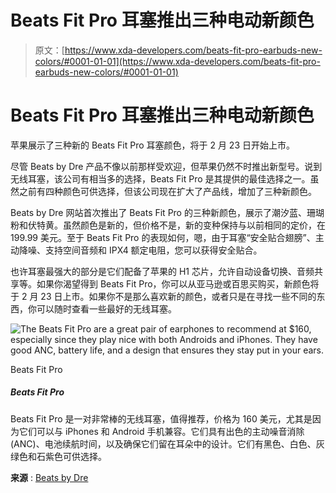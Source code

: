 # Beats Fit Pro 耳塞推出三种电动新颜色

> 原文：[https://www.xda-developers.com/beats-fit-pro-earbuds-new-colors/#0001-01-01](https://www.xda-developers.com/beats-fit-pro-earbuds-new-colors/#0001-01-01)

# Beats Fit Pro 耳塞推出三种电动新颜色

苹果展示了三种新的 Beats Fit Pro 耳塞颜色，将于 2 月 23 日开始上市。

尽管 Beats by Dre 产品不像以前那样受欢迎，但苹果仍然不时推出新型号。说到无线耳塞，该公司有相当多的选择，Beats Fit Pro 是其提供的最佳选择之一。虽然之前有四种颜色可供选择，但该公司现在扩大了产品线，增加了三种新颜色。

Beats by Dre 网站首次推出了 Beats Fit Pro 的三种新颜色，展示了潮汐蓝、珊瑚粉和伏特黄。虽然颜色是新的，但价格不是，新的变种保持与以前相同的定价，在 199.99 美元。至于 Beats Fit Pro 的表现如何，嗯，由于耳塞“安全贴合翅膀”、主动降噪、支持空间音频和 IPX4 额定电阻，您可以获得安全贴合。

也许耳塞最强大的部分是它们配备了苹果的 H1 芯片，允许自动设备切换、音频共享等。如果你渴望得到 Beats Fit Pro，你可以从亚马逊或百思买购买，新颜色将于 2 月 23 日上市。如果你不是那么喜欢新的颜色，或者只是在寻找一些不同的东西，你可以随时查看一些最好的无线耳塞。

 <picture>![The Beats Fit Pro are a great pair of earphones to recommend at $160, especially since they play nice with both Androids and iPhones. They have good ANC, battery life, and a design that ensures they stay put in your ears.](../Images/a066ca13e31548be7f901fd6a09e4f5c.png)</picture> 

Beats Fit Pro

##### Beats Fit Pro

Beats Fit Pro 是一对非常棒的无线耳塞，值得推荐，价格为 160 美元，尤其是因为它们可以与 iPhones 和 Android 手机兼容。它们具有出色的主动噪音消除(ANC)、电池续航时间，以及确保它们留在耳朵中的设计。它们有黑色、白色、灰绿色和石紫色可供选择。

**来源** : [Beats by Dre](https://www.beatsbydre.com/earbuds/beats-fit-pro?sku=MPLL3)
